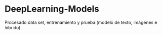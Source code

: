 # DeepLearning-Models
Procesado data set, entrenamiento y prueba (modelo de texto, imágenes e híbrido)
